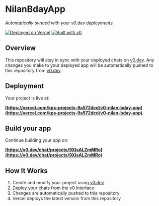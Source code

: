 # NilanBdayApp

*Automatically synced with your [v0.dev](https://v0.dev) deployments*

[![Deployed on Vercel](https://img.shields.io/badge/Deployed%20on-Vercel-black?style=for-the-badge&logo=vercel)](https://vercel.com/kps-projects-9a572dcd/v0-nilan-bday-app)
[![Built with v0](https://img.shields.io/badge/Built%20with-v0.dev-black?style=for-the-badge)](https://v0.dev/chat/projects/9XIsALZmMRo)

## Overview

This repository will stay in sync with your deployed chats on [v0.dev](https://v0.dev).
Any changes you make to your deployed app will be automatically pushed to this repository from [v0.dev](https://v0.dev).

## Deployment

Your project is live at:

**[https://vercel.com/kps-projects-9a572dcd/v0-nilan-bday-app](https://vercel.com/kps-projects-9a572dcd/v0-nilan-bday-app)**

## Build your app

Continue building your app on:

**[https://v0.dev/chat/projects/9XIsALZmMRo](https://v0.dev/chat/projects/9XIsALZmMRo)**

## How It Works

1. Create and modify your project using [v0.dev](https://v0.dev)
2. Deploy your chats from the v0 interface
3. Changes are automatically pushed to this repository
4. Vercel deploys the latest version from this repository